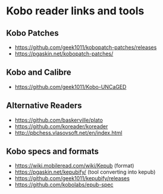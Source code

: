 # Kobo reader links and tools

## Kobo Patches

* https://github.com/geek1011/kobopatch-patches/releases
* https://pgaskin.net/kobopatch-patches/

## Kobo and Calibre

* https://github.com/geek1011/Kobo-UNCaGED

## Alternative Readers

* https://github.com/baskerville/plato
* https://github.com/koreader/koreader
* http://pbchess.vlasovsoft.net/en/index.html


## Kobo specs and formats

* https://wiki.mobileread.com/wiki/Kepub (format)
* https://pgaskin.net/kepubify/ (tool converting into kepub)
* https://github.com/geek1011/kepubify/releases
* https://github.com/kobolabs/epub-spec
